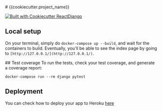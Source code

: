# {{cookiecutter.project_name}}

[![Built with Cookiecutter ReactDjango](https://img.shields.io/badge/built%20with-Cookiecutter%20ReactDjango-blue)](https://img.shields.io/badge/built%20with-Cookiecutter%20ReactDjango-blue)

## Local setup
On your terminal, simply do `docker-compose up --build`, and wait for the containers to build. Eventually, you'll be able to see the index page by going to `[http://127.0.0.1/](http://127.0.0.1/)`.

## Test coverage
To run the tests, check your test coverage, and generate a coverage report:

```
docker-compose run --rm django pytest
```

## Deployment
You can check how to deploy your app to Heroku [here](https://github.com/ohduran/cookiecutter-react-django#deploy-to-heroku)
